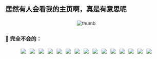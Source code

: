 ## 居然有人会看我的主页啊，真是有意思呢

<p align="center">
<img src="https://github.com/NomotoK/NomotoK/assets/99944622/8cbedbd4-3cee-4b89-b1f4-0cab60f78873" alt="thumb" style="vertical-align:top; margin:4px">
</p>

### 💼 完全不会的：
<p align="center">
 <img src="https://img.shields.io/badge/Xamarin-3498DB?style=for-the-badge&logo=xamarin&logoColor=white" style="vertical-align:top; margin:4px">
 <img src="https://img.shields.io/badge/.NET-5C2D91?style=for-the-badge&logo=.net&logoColor=white" style="vertical-align:top; margin:4px">
 <img src="https://img.shields.io/badge/Node.js-43853D?style=for-the-badge&logo=node.js&logoColor=white" style="vertical-align:top; margin:4px">
 <img src="https://img.shields.io/badge/TypeScript-007ACC?style=for-the-badge&logo=typescript&logoColor=white" style="vertical-align:top; margin:4px">
 <img src="https://img.shields.io/badge/Sass-CC6699?style=for-the-badge&logo=sass&logoColor=white" style="vertical-align:top; margin:4px">
 <img src="https://img.shields.io/badge/PHP-777BB4?style=for-the-badge&logo=php&logoColor=white" style="vertical-align:top; margin:4px">
 <img src="https://img.shields.io/badge/Swift-FA7343?style=for-the-badge&logo=swift&logoColor=white" style="vertical-align:top; margin:4px">
 <img src="https://img.shields.io/badge/Kotlin-0095D5?&style=for-the-badge&logo=kotlin&logoColor=white" style="vertical-align:top; margin:4px">
 <img src="https://img.shields.io/badge/Go-00ADD8?style=for-the-badge&logo=go&logoColor=white" style="vertical-align:top; margin:4px">
 <img src="https://img.shields.io/badge/Ruby-CC342D?style=for-the-badge&logo=ruby&logoColor=white" style="vertical-align:top; margin:4px">
 <img src="https://img.shields.io/badge/Scala-DC322F?style=for-the-badge&logo=scala&logoColor=white" style="vertical-align:top; margin:4px">
 <img src="https://img.shields.io/badge/Scala-DC322F?style=for-the-badge&logo=scala&logoColor=white" style="vertical-align:top; margin:4px">
 <img src="https://img.shields.io/badge/Rust-000000?style=for-the-badge&logo=rust&logoColor=white" style="vertical-align:top; margin:4px">
 <img src="https://img.shields.io/badge/Dart-0175C2?style=for-the-badge&logo=dart&logoColor=white" style="vertical-align:top; margin:4px">
 <img src="https://img.shields.io/badge/Lua-2C2D72?style=for-the-badge&logo=lua&logoColor=white" style="vertical-align:top; margin:4px">
</p>
<!--
![c226e7f9f3fa6bba1059453b37e05c8](https://github.com/NomotoK/NomotoK/assets/99944622/8cbedbd4-3cee-4b89-b1f4-0cab60f78873)

